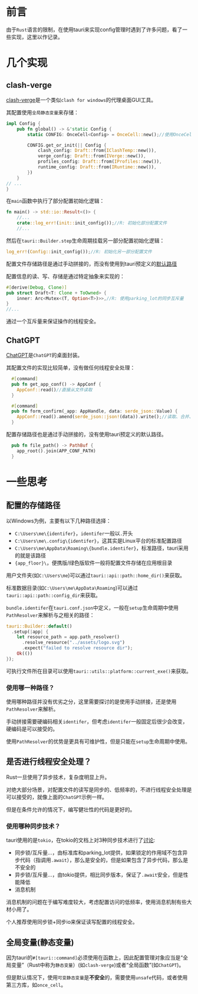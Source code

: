 # 前言

由于`Rust`语言的限制，在使用tauri来实现config管理时遇到了许多问题，看了一些实现，这里以作记录。

# 几个实现
## clash-verge

[clash-verge](https://github.com/zzzgydi/clash-verge)是一个类似`clash for windows`的代理桌面GUI工具。

其配置使用`全局静态变量`来存储：

```rust
impl Config {
    pub fn global() -> &'static Config {
        static CONFIG: OnceCell<Config> = OnceCell::new();//使用OnceCell来实现延迟初始化

        CONFIG.get_or_init(|| Config {
            clash_config: Draft::from(IClashTemp::new()),
            verge_config: Draft::from(IVerge::new()),
            profiles_config: Draft::from(IProfiles::new()),
            runtime_config: Draft::from(IRuntime::new()), 
        })
    }
// ...
}
```

在`main`函数中执行了部分配置初始化逻辑：

```rust
fn main() -> std::io::Result<()> {
    //...
    crate::log_err!(init::init_config());//R: 初始化部分配置文件
    //...
```

然后在`tauri::Builder.step`生命周期挂载另一部分配置初始化逻辑：

```rust
log_err!(Config::init_config());//R: 初始化另一部分配置文件
```

配置文件存储路径是通过手动拼接的，而没有使用到tauri预定义的[默认路径](https://docs.rs/tauri/1.2.4/tauri/struct.PathResolver.html#method.resource_dir)

配置信息的读、写、存储是通过特定抽象来实现的：

```rust
#[derive(Debug, Clone)]
pub struct Draft<T: Clone + ToOwned> {
    inner: Arc<Mutex<(T, Option<T>)>>,//R: 使用parking_lot的同步互斥量
}
//...
```

通过一个互斥量来保证操作的线程安全。

## ChatGPT

[ChatGPT](https://github.com/lencx/ChatGPT)是`ChatGPT`的桌面封装。

其配置文件的实现比较简单，没有做任何线程安全处理：

```rust
  #[command]
  pub fn get_app_conf() -> AppConf {
    AppConf::read()//直接从文件读取
  }

  #[command]
  pub fn form_confirm(_app: AppHandle, data: serde_json::Value) {
    AppConf::read().amend(serde_json::json!(data)).write();//读取、合并、写入文件
  }
```

配置存储路径也是通过手动拼接的，没有使用tauri预定义的默认路径。

```rust
  pub fn file_path() -> PathBuf {
    app_root().join(APP_CONF_PATH)
  }
```

# 一些思考
## 配置的存储路径

以Windows为例，主要有以下几种路径选择：

- `C:\Users\me\{identifer}`，`identifer`一般以`.`开头
- `C:\Users\me\.config\{identifer}`，这其实是Linux平台的标准配置路径
- `C:\Users\me\AppData\Roaming\{bundle.identifer}`，标准路径，tauri采用的就是该路径
- `{app_floor}\`，便携版/绿色版软件一般将配置文件存储在应用根目录

用户文件夹(如`C:\Users\me`)可以通过`tauri::api::path::home_dir()`来获取。

标准数据目录(如`C:\Users\me\AppData\Roaming`)可以通过` tauri::api::path::config_dir`来获取。

`bundle.identifer`在`tauri.conf.json`中定义，一般在`setup`生命周期中使用`PathResolver`来解析与之相关的路径：

```rust
tauri::Builder::default()
  .setup(|app| {
    let resource_path = app.path_resolver()
      .resolve_resource("../assets/logo.svg")
      .expect("failed to resolve resource dir");
    Ok(())
});
```

可执行文件所在目录可以使用`tauri::utils::platform::current_exe()`来获取。

### 使用哪一种路径？

使用哪种路径并没有优劣之分，这里需要探讨的是使用手动拼接，还是使用`PathResolver`来解析。

手动拼接需要硬编码相关`identifer`，但考虑`identifer`一般固定后很少会改变，硬编码是可以接受的。

使用`PathResolver`的优势是更具有可维护性，但是只能在`setup`生命周期中使用。

## 是否进行线程安全处理？

Rust一旦使用了异步技术，复杂度明显上升。

对绝大部分场景，对配置文件的读写是同步的、低频率的，不进行线程安全处理是可以接受的，就像上面的`ChatGPT`示例一样。

但是在条件允许的情况下，编写健壮性的代码是更好的。

### 使用哪种同步技术？

tauri使用的是`tokio`，在tokio的文档上对3种同步技术进行了[讨论](https://docs.rs/tokio/latest/tokio/sync/struct.Mutex.html#which-kind-of-mutex-should-you-use):

- 同步锁/互斥量...，由标准库和parking_lot提供，如果锁定的作用域不包含异步代码（指调用`.await`），那么是安全的，但是如果包含了异步代码，那么是不安全的
- 异步锁/互斥量...，由tokio提供，相比同步版本，保证了`.await`安全，但是性能降低
- 消息机制

消息机制的问题在于编写难度较大，考虑配置访问的低频率，使用消息机制有些大材小用了。

个人推荐使用同步锁+同步io来保证读写配置的线程安全。

## 全局变量(静态变量)

因为tauri的`#[tauri::command]`必须使用在函数上，因此配置管理对象应当是“全局变量”（Rust中称为`静态变量`）(如`clash-verge`)或者“全局函数”(如`ChatGPT`)。

但是默认情况下，使用`可变静态变量`是**不安全**的，需要使用`unsafe`代码，或者使用第三方库，如`once_cell`。


